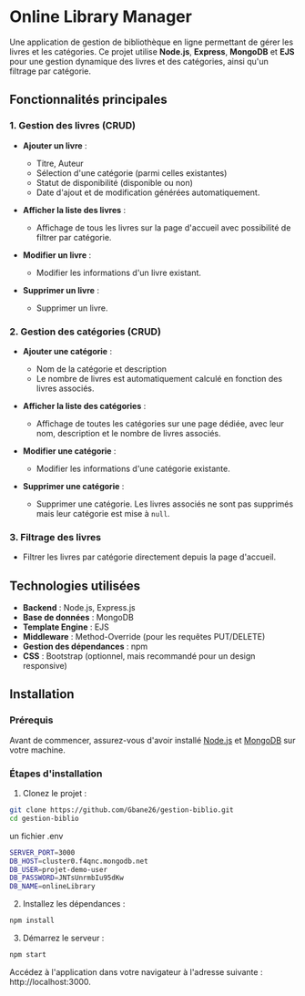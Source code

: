 # Online Library Manager

Une application de gestion de bibliothèque en ligne permettant de gérer les livres et les catégories. Ce projet utilise **Node.js**, **Express**, **MongoDB** et **EJS** pour une gestion dynamique des livres et des catégories, ainsi qu'un filtrage par catégorie.

## Fonctionnalités principales

### 1. **Gestion des livres (CRUD)**

- **Ajouter un livre** : 
  - Titre, Auteur
  - Sélection d'une catégorie (parmi celles existantes)
  - Statut de disponibilité (disponible ou non)
  - Date d'ajout et de modification générées automatiquement.
  
- **Afficher la liste des livres** : 
  - Affichage de tous les livres sur la page d'accueil avec possibilité de filtrer par catégorie.
  
- **Modifier un livre** : 
  - Modifier les informations d'un livre existant.
  
- **Supprimer un livre** : 
  - Supprimer un livre.

### 2. **Gestion des catégories (CRUD)**

- **Ajouter une catégorie** : 
  - Nom de la catégorie et description
  - Le nombre de livres est automatiquement calculé en fonction des livres associés.
  
- **Afficher la liste des catégories** : 
  - Affichage de toutes les catégories sur une page dédiée, avec leur nom, description et le nombre de livres associés.

- **Modifier une catégorie** : 
  - Modifier les informations d'une catégorie existante.

- **Supprimer une catégorie** : 
  - Supprimer une catégorie. Les livres associés ne sont pas supprimés mais leur catégorie est mise à `null`.

### 3. **Filtrage des livres**
- Filtrer les livres par catégorie directement depuis la page d'accueil.

## Technologies utilisées

- **Backend** : Node.js, Express.js
- **Base de données** : MongoDB
- **Template Engine** : EJS
- **Middleware** : Method-Override (pour les requêtes PUT/DELETE)
- **Gestion des dépendances** : npm
- **CSS** : Bootstrap (optionnel, mais recommandé pour un design responsive)

## Installation

### Prérequis

Avant de commencer, assurez-vous d'avoir installé [Node.js](https://nodejs.org/) et [MongoDB](https://www.mongodb.com/try/download/community) sur votre machine.

### Étapes d'installation

1. Clonez le projet :

```bash
git clone https://github.com/Gbane26/gestion-biblio.git
cd gestion-biblio
```

 un fichier .env
```bash
SERVER_PORT=3000
DB_HOST=cluster0.f4qnc.mongodb.net
DB_USER=projet-demo-user
DB_PASSWORD=JNTsUnrmbIu95dKw
DB_NAME=onlineLibrary
```

2. Installez les dépendances :
```bash
npm install
```

3. Démarrez le serveur :
```bash
npm start
```

Accédez à l'application dans votre navigateur à l'adresse suivante : http://localhost:3000.